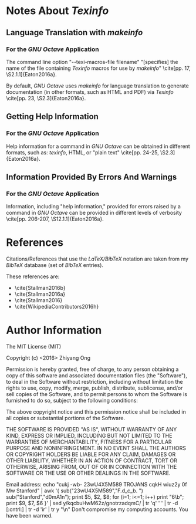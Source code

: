 #	Notes About *Texinfo*

##	Language Translation with *makeinfo*

###	For the *GNU Octave* Application

The command line option "--texi-macros-file filename" "[specifies] 
	the name of the file containing *Texinfo* macros for use
	by *makeinfo*" \cite[pp. 17, \S2.1.1]{Eaton2016a}. 

By default, *GNU Octave* uses *makeinfo* for language translation to
	generate documentation (in other formats, such as HTML and PDF) via *Texinfo* 
	\cite[pp. 23, \S2.3]{Eaton2016a}. 




##	Getting Help Information

###	For the *GNU Octave* Application

Help information for a command in *GNU Octave* can be obtained in
	different formats, such as: *texinfo*, HTML, or "plain text" 
	\cite[pp. 24-25, \S2.3]{Eaton2016a}.





##	Information Provided By Errors And Warnings

###	For the *GNU Octave* Application


Information, including "help information," provided for errors raised
	by a command in *GNU Octave* can be provided in different
	levels of verbosity \cite[pp. 206-207, \S12.1.1]{Eaton2016a}.




























#	References

Citations/References that use the *LaTeX/BibTeX* notation are taken
	from my *BibTeX* database (set of *BibTeX* entries).

These references are:
+ \cite{Stallman2016b}
+ \cite{Stallman2016a}
+ \cite{Stallman2016}
+ \cite{WikipediaContributors2016h}






#	Author Information

The MIT License (MIT)

Copyright (c) <2016> Zhiyang Ong

Permission is hereby granted, free of charge, to any person obtaining a copy of this software and associated documentation files (the "Software"), to deal in the Software without restriction, including without limitation the rights to use, copy, modify, merge, publish, distribute, sublicense, and/or sell copies of the Software, and to permit persons to whom the Software is furnished to do so, subject to the following conditions:

The above copyright notice and this permission notice shall be included in all copies or substantial portions of the Software.

THE SOFTWARE IS PROVIDED "AS IS", WITHOUT WARRANTY OF ANY KIND, EXPRESS OR IMPLIED, INCLUDING BUT NOT LIMITED TO THE WARRANTIES OF MERCHANTABILITY, FITNESS FOR A PARTICULAR PURPOSE AND NONINFRINGEMENT. IN NO EVENT SHALL THE AUTHORS OR COPYRIGHT HOLDERS BE LIABLE FOR ANY CLAIM, DAMAGES OR OTHER LIABILITY, WHETHER IN AN ACTION OF CONTRACT, TORT OR OTHERWISE, ARISING FROM, OUT OF OR IN CONNECTION WITH THE SOFTWARE OR THE USE OR OTHER DEALINGS IN THE SOFTWARE.

Email address: echo "cukj -wb- 23wU4X5M589 TROJANS cqkH wiuz2y 0f Mw Stanford" | awk '{ sub("23wU4X5M589","F.d_c_b. ") sub("Stanford","d0mA1n"); print $5, $2, $8; for (i=1; i<=1; i++) print "6\b"; print $9, $7, $6 }' | sed y/kqcbuHwM62z/gnotrzadqmC/ | tr 'q' ' ' | tr -d [:cntrl:] | tr -d 'ir' | tr y "\n"		Don't compromise my computing accounts. You have been warned.

